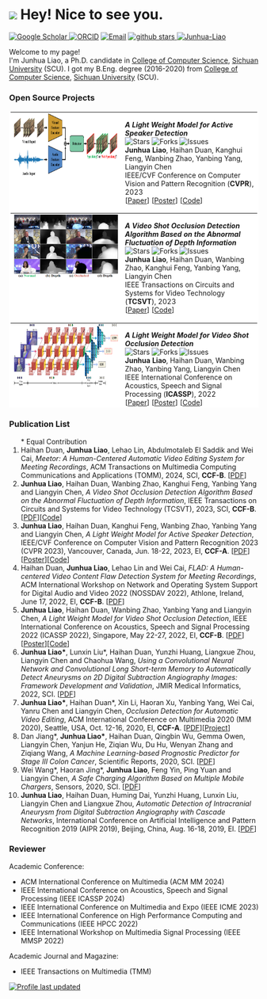 <h1><img src="https://emojis.slackmojis.com/emojis/images/1531849430/4246/blob-sunglasses.gif?1531849430" width="30"/> Hey! Nice to see you.</h1>

<p>
<a href="https://scholar.google.com/citations?user=szZn9-IAAAAJ&hl=en"><img src="https://img.shields.io/badge/scholar-4385FE.svg?&style=plastic&logo=google-scholar&logoColor=white" alt="Google Scholar" height="25px"> </a>
<a href="https://orcid.org/0000-0002-3374-0289" target="_blank"><img alt="ORCID" src="https://img.shields.io/badge/-ORCID-A6CE39?style=plastic&logo=ORCID&logoColor=white" height="25px"></a>
<a href="mailto:liaojunhua@stu.scu.edu.cn"> <img src="https://img.shields.io/badge/-liaojunhua@stu.scu.edu.cn-c14438?style=plastic&logo=Gmail&logoColor=white&link=mailto:liaojunhua@stu.scu.edu.cn" height="25px" alt="Email"></a>
<a href="https://github.com/Junhua-Liao?tab=stars"> <img src="https://img.shields.io/github/stars/Junhua-Liao?label=stars&logo=github&style=plastic" height="25px" alt="github stars" /> </a>
<a href="https://github.com/Junhua-Liao" target="_blank"><img alt="Junhua-Liao" src="https://badges.pufler.dev/visits/Junhua-Liao/Junhua-Liao?logo=GitHub&label=visitors&color=ff4d6d&logoColor=white&style=plastic" height="25px"/></a>

	
Welcome to my page! </br> I'm Junhua Liao, a Ph.D. candidate in <a href="http://cs.scu.edu.cn" target="_blank">College of Computer Science</a>, <a href="http://www.scu.edu.cn" target="_blank">Sichuan University</a> (SCU). I got my B.Eng. degree (2016-2020) from <a href="http://cs.scu.edu.cn" target="_blank">College of Computer Science</a>, <a href="http://www.scu.edu.cn" target="_blank">Sichuan University</a> (SCU).
</p>

<h3>Open Source Projects</h3>

<table bordercolor="white" bordercolordark="white" bordercolorlight="white" cellpadding="0" cellspacing="0" height="600" bgcolor="white"> 
<tbody><tr valign="baseline"><td width="210"><p align="center" style="margin-top:0; margin-right:0; margin-bottom:0; margin-left:0;" class=""><img src="images/paper/cvpr23.png" width="210" height="130" border="0"></p></td>
<td valign="middle"><p><i><b>A Light Weight Model for Active Speaker Detection</b></i><br> 
<img alt="Stars" src="https://img.shields.io/github/stars/Junhua-Liao/Light-ASD?logo=github&style=plastic-flat" height="18px"/>
<img alt="Forks" src="https://img.shields.io/github/forks/Junhua-Liao/Light-ASD?logo=github&style=plastic-flat" height="18px"/>
<img alt="Issues" src="https://img.shields.io/github/issues/Junhua-Liao/Light-ASD?logo=github&style=plastic-flat" height="18px"/><br>
<b>Junhua Liao</b>, Haihan Duan, Kanghui Feng, Wanbing Zhao, Yanbing Yang, Liangyin Chen<br> 
IEEE/CVF Conference on Computer Vision and Pattern Recognition (<b>CVPR</b>), 2023<br> 
<span class="tag">[<a href="https://openaccess.thecvf.com/content/CVPR2023/papers/Liao_A_Light_Weight_Model_for_Active_Speaker_Detection_CVPR_2023_paper.pdf">Paper</a>]</span> 
<span class="tag">[<a href="https://gitee.com/liaojunhua/papers/raw/master/poster/cvpr23.pdf">Poster</a>]</span> 
<span class="tag">[<a href="https://github.com/Junhua-Liao/Light-ASD">Code</a>]</span></td></tbody> 

<tbody><tr valign="baseline"><td width="210"><p align="center" style="margin-top:0; margin-right:0; margin-bottom:0; margin-left:0;" class=""><img src="images/paper/tcsvt23.png" width="210" height="130" border="0"></p></td>
<td valign="middle"><p><i><b>A Video Shot Occlusion Detection Algorithm Based on the Abnormal Fluctuation of Depth Information</b></i><br> 
<img alt="Stars" src="https://img.shields.io/github/stars/Junhua-Liao/VSOD?logo=github&style=plastic-flat" height="18px"/>
<img alt="Forks" src="https://img.shields.io/github/forks/Junhua-Liao/VSOD?logo=github&style=plastic-flat" height="18px"/>
<img alt="Issues" src="https://img.shields.io/github/issues/Junhua-Liao/VSOD?logo=github&style=plastic-flat" height="18px"/><br>
<b>Junhua Liao</b>, Haihan Duan, Wanbing Zhao, Kanghui Feng, Yanbing Yang, Liangyin Chen<br> 
IEEE Transactions on Circuits and Systems for Video Technology (<b>TCSVT</b>), 2023<br> 
<span class="tag">[<a href="https://gitee.com/liaojunhua/papers/raw/master/pdf/TCSVT_2023.pdf">Paper</a>]</span> 
<span class="tag">[<a href="https://github.com/Junhua-Liao/VSOD">Code</a>]</span></td></tbody> 

<tbody><tr valign="baseline"><td width="210"><p align="center" style="margin-top:0; margin-right:0; margin-bottom:0; margin-left:0;" class=""><img src="images/paper/icassp22.png" width="210" height="130" border="0"></p></td>
<td valign="middle"><p><i><b>A Light Weight Model for Video Shot Occlusion Detection</b></i><br> 
<img alt="Stars" src="https://img.shields.io/github/stars/Junhua-Liao/ICASSP22-OcclusionDetection?logo=github&style=plastic-flat" height="18px"/>
<img alt="Forks" src="https://img.shields.io/github/forks/Junhua-Liao/ICASSP22-OcclusionDetection?logo=github&style=plastic-flat" height="18px"/>
<img alt="Issues" src="https://img.shields.io/github/issues/Junhua-Liao/ICASSP22-OcclusionDetection?logo=github&style=plastic-flat" height="18px"/><br>
<b>Junhua Liao</b>, Haihan Duan, Wanbing Zhao, Yanbing Yang, Liangyin Chen<br> 
IEEE International Conference on Acoustics, Speech and Signal Processing (<b>ICASSP</b>), 2022<br> 
<span class="tag">[<a href="https://gitee.com/liaojunhua/papers/raw/master/pdf/ICASSP_2022.pdf">Paper</a>]</span> 
<span class="tag">[<a href="https://gitee.com/liaojunhua/papers/raw/master/poster/icassp22.pdf">Poster</a>]</span> 
<span class="tag">[<a href="https://github.com/Junhua-Liao/ICASSP22-OcclusionDetection">Code</a>]</span></td></tbody> 

<tbody><tr valign="baseline"><td width="210"><p align="center" style="margin-top:0; margin-right:0; margin-bottom:0; margin-left:0;" class=""><img src="images/paper/mm20.png" width="210" height="130" border="0"></p></td>
<td valign="middle"><p><i><b>Occlusion Detection for Automatic Video Editing</b></i><br> 
<br>
<b>Junhua Liao*</b>, Haihan Duan*, Xin Li, Haoran Xu, Yanbing Yang, Wei Cai, Yanru Chen, Liangyin Chen<br> 
ACM International Conference on Multimedia (<b>MM</b>), 2020<br> 
<span class="tag">[<a href="https://duanhaihan.github.io/publications/2020/ACMMM2020.pdf">Paper</a>]</span> 
<span class="tag">[<a href="https://junhua-liao.github.io/Occlusion-Detection/">DataSet</a>]</span></td></tbody> 

</table>


<h3>Publication List</h3>

<ol>
  * Equal Contribution
  <li>Haihan Duan, <b>Junhua Liao</b>, Lehao Lin, Abdulmotaleb El Saddik and Wei Cai, <i>Meetor: A Human-Centered Automatic Video Editing System for Meeting Recordings</i>, ACM Transactions on Multimedia Computing Communications and Applications (TOMM), 2024, SCI, <b>CCF-B</b>. [<a href="https://dl.acm.org/doi/pdf/10.1145/3648681">PDF</a>] </li>
	
  <li><b>Junhua Liao</b>, Haihan Duan, Wanbing Zhao, Kanghui Feng, Yanbing Yang and Liangyin Chen, <i>A Video Shot Occlusion Detection Algorithm Based on the Abnormal Fluctuation of Depth Information</i>, IEEE Transactions on Circuits and Systems for Video Technology (TCSVT), 2023, SCI, <b>CCF-B</b>. [<a href="https://gitee.com/liaojunhua/papers/raw/master/pdf/TCSVT_2023.pdf">PDF</a>][<a href="https://github.com/Junhua-Liao/VSOD">Code</a>] </li>
	
  <li><b>Junhua Liao</b>, Haihan Duan, Kanghui Feng, Wanbing Zhao, Yanbing Yang and Liangyin Chen, <i>A Light Weight Model for Active Speaker Detection</i>, IEEE/CVF Conference on Computer Vision and Pattern Recognition 2023 (CVPR 2023), Vancouver, Canada, Jun. 18-22, 2023, EI, <b>CCF-A</b>. [<a href="https://openaccess.thecvf.com/content/CVPR2023/papers/Liao_A_Light_Weight_Model_for_Active_Speaker_Detection_CVPR_2023_paper.pdf">PDF</a>][<a href="https://gitee.com/liaojunhua/papers/raw/master/poster/cvpr23.pdf">Poster</a>][<a href="https://github.com/Junhua-Liao/Light-ASD">Code</a>] </li>
  
  <li>Haihan Duan, <b>Junhua Liao</b>, Lehao Lin and Wei Cai, <i>FLAD: A Human-centered Video Content Flaw Detection System for Meeting Recordings</i>, ACM International Workshop on Network and Operating System Support for Digital Audio and Video 2022 (NOSSDAV 2022), Athlone, Ireland, June 17, 2022, EI, <b>CCF-B</b>. [<a href="https://gitee.com/liaojunhua/papers/raw/master/pdf/NOSSDAV_2022.pdf">PDF</a>] </li>
  
  <li><b>Junhua Liao</b>, Haihan Duan, Wanbing Zhao, Yanbing Yang and Liangyin Chen, <i>A Light Weight Model for Video Shot Occlusion Detection</i>, IEEE International Conference on Acoustics, Speech and Signal Processing 2022 (ICASSP 2022), Singapore, May 22-27, 2022, EI, <b>CCF-B</b>. [<a href="https://gitee.com/liaojunhua/papers/raw/master/pdf/ICASSP_2022.pdf">PDF</a>][<a href="https://gitee.com/liaojunhua/papers/raw/master/poster/icassp22.pdf">Poster</a>][<a href="https://github.com/Junhua-Liao/ICASSP22-OcclusionDetection">Code</a>] </li>
  
  <li><b>Junhua Liao*</b>, Lunxin Liu*, Haihan Duan, Yunzhi Huang, Liangxue Zhou, Liangyin Chen and Chaohua Wang, <i>Using a Convolutional Neural Network and Convolutional Long Short-term Memory to Automatically Detect Aneurysms on 2D Digital Subtraction Angiography Images: Framework Development and Validation</i>, JMIR Medical Informatics, 2022, SCI. [<a href="https://gitee.com/liaojunhua/papers/raw/master/pdf/JMI_2022.pdf">PDF</a>]</li>
  
  <li><b>Junhua Liao*</b>, Haihan Duan*, Xin Li, Haoran Xu, Yanbing Yang, Wei Cai, Yanru Chen and Liangyin Chen, <i>Occlusion Detection for Automatic Video Editing</i>, ACM International Conference on Multimedia 2020 (MM 2020), Seattle, USA, Oct. 12-16, 2020, EI, <b>CCF-A</b>. [<a href="https://duanhaihan.github.io/publications/2020/ACMMM2020.pdf">PDF</a>][<a href="https://junhua-liao.github.io/Occlusion-Detection/">Project</a>] </li>
  
  <li>Dan Jiang*, <b>Junhua Liao*</b>, Haihan Duan, Qingbin Wu, Gemma Owen, Liangyin Chen, Yanjun He, Ziqian Wu, Du Hu, Wenyan Zhang and Ziqiang Wang, <i>A Machine Learning-based Prognostic Predictor for Stage III Colon Cancer</i>, Scientific Reports, 2020, SCI. [<a href="https://gitee.com/liaojunhua/papers/raw/master/pdf/SR_2020.pdf">PDF</a>] </li>
  
  <li>Wei Wang*, Haoran Jing*, <b>Junhua Liao</b>, Feng Yin, Ping Yuan and Liangyin Chen, <i>A Safe Charging Algorithm Based on Multiple Mobile Chargers</i>, Sensors, 2020, SCI. [<a href="https://gitee.com/liaojunhua/papers/raw/master/pdf/Sensors_2020.pdf">PDF</a>] </li>
  
  <li><b>Junhua Liao</b>, Haihan Duan, Huming Dai, Yunzhi Huang, Lunxin Liu, Liangyin Chen and Liangxue Zhou, <i>Automatic Detection of Intracranial Aneurysm from Digital Subtraction Angiography with Cascade Networks</i>, International Conference on Artificial Intelligence and Pattern Recognition 2019 (AIPR 2019), Beijing, China, Aug. 16-18, 2019, EI. [<a href="https://junhua-liao.github.io/Junhua-Liao/publications/papers/AIPR_2019.pdf">PDF</a>] </li>
</ol>


<h3>Reviewer</h3>
<p>Academic Conference:</span></p>
<ul class="mod-sub-list">
  <li>ACM International Conference on Multimedia (ACM MM 2024)</li>
  <li>IEEE International Conference on Acoustics, Speech and Signal Processing (IEEE ICASSP 2024)</li>
  <li>IEEE International Conference on Multimedia and Expo (IEEE ICME 2023)</li>
  <li>IEEE International Conference on High Performance Computing and Communications (IEEE HPCC 2022)</li>
  <li>IEEE International Workshop on Multimedia Signal Processing (IEEE MMSP 2022)</li>
</ul>
<p>Academic Journal and Magazine:</span></p>
<ul class="mod-sub-list">
  <li>IEEE Transactions on Multimedia (TMM)</li>
</ul>

[![Profile last updated](https://img.shields.io/github/last-commit/Junhua-Liao/Junhua-Liao/master?label=Last%20updated&style=plastic&logo=github)](https://github.com/Junhua-Liao/Junhua-Liao/commits)
